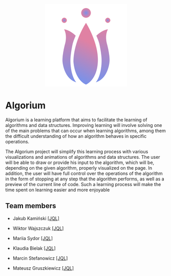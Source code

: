 <div align="center">
  <img src="/doc/images/algorium_logo.png" />
</div>

# Algorium

Algorium is a learning platform that aims to facilitate the learning of algorithms and data structures. Improving learning will involve solving one of the main problems that can occur when learning algorithms, among them the difficult understanding of how an algorithm behaves in specific operations.

The Algorium project will simplify this learning process with various visualizations and animations of algorithms and data structures. The user will be able to draw or provide his input to the algorithm, which will be, depending on the given algorithm, properly visualized on the page. In addition, the user will have full control over the operations of the algorithm in the form of stopping at any step that the algorithm performs, as well as a preview of the current line of code. Such a learning process will make the time spent on learning easier and more enjoyable

## Team members

-   Jakub Kamiński [[JQL]](https://projektzespolowy1.atlassian.net/issues/?jql=assignee%20%3D%20%22Jakub%20Kami%C5%84ski%22)

-   Wiktor Wajszczuk [[JQL]](https://projektzespolowy1.atlassian.net/issues/?jql=assignee%20%3D%20%22Wiktor%20Wajszczuk%22)

-   Mariia Sydor [[JQL]](https://projektzespolowy1.atlassian.net/issues/?jql=assignee%20%3D%20%22Mariia%20Sydor%22)

-   Klaudia Bielak [[JQL]](https://projektzespolowy1.atlassian.net/issues/?jql=assignee%20%3D%20%22Klaudia%20Bielak%22)

-   Marcin Stefanowicz [[JQL]](https://projektzespolowy1.atlassian.net/issues/?jql=assignee%20%3D%20%22Marcin%20Stefanowicz%22)

-   Mateusz Gruszkiewicz [[JQL]](https://projektzespolowy1.atlassian.net/issues/?jql=assignee%20%3D%20%22Mateusz%20Gruszkiewicz%22)
